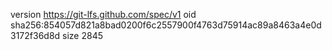 version https://git-lfs.github.com/spec/v1
oid sha256:854057d821a8bad0200f6c2557900f4763d75914ac89a8463a4e0d3172f36d8d
size 2845
